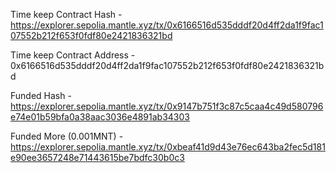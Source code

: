 Time keep Contract Hash - https://explorer.sepolia.mantle.xyz/tx/0x6166516d535dddf20d4ff2da1f9fac107552b212f653f0fdf80e2421836321bd


Time keep Contract Address - 0x6166516d535dddf20d4ff2da1f9fac107552b212f653f0fdf80e2421836321bd


Funded Hash - https://explorer.sepolia.mantle.xyz/tx/0x9147b751f3c87c5caa4c49d580796e74e01b59bfa0a38aac3036e4891ab34303


Funded More (0.001MNT) - https://explorer.sepolia.mantle.xyz/tx/0xbeaf41d9d43e76ec643ba2fec5d181e90ee3657248e71443615be7bdfc30b0c3
